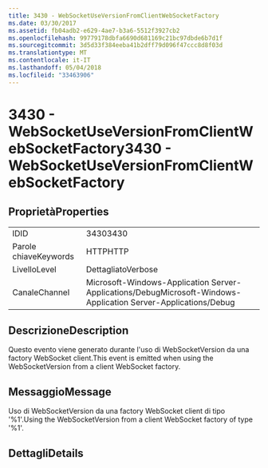 ```yaml
---
title: 3430 - WebSocketUseVersionFromClientWebSocketFactory
ms.date: 03/30/2017
ms.assetid: fb04adb2-e629-4ae7-b3a6-5512f3927cb2
ms.openlocfilehash: 99779178dbfa6690d681169c21bc97dbde6b7d1f
ms.sourcegitcommit: 3d5d33f384eeba41b2dff79d096f47ccc8d8f03d
ms.translationtype: MT
ms.contentlocale: it-IT
ms.lasthandoff: 05/04/2018
ms.locfileid: "33463906"
---
```

# <a name="3430---websocketuseversionfromclientwebsocketfactory"></a><span data-ttu-id="fffdf-102">3430 - WebSocketUseVersionFromClientWebSocketFactory</span><span class="sxs-lookup"><span data-stu-id="fffdf-102">3430 - WebSocketUseVersionFromClientWebSocketFactory</span></span>
## <a name="properties"></a><span data-ttu-id="fffdf-103">Proprietà</span><span class="sxs-lookup"><span data-stu-id="fffdf-103">Properties</span></span>  
  
|||  
|-|-|  
|<span data-ttu-id="fffdf-104">ID</span><span class="sxs-lookup"><span data-stu-id="fffdf-104">ID</span></span>|<span data-ttu-id="fffdf-105">3430</span><span class="sxs-lookup"><span data-stu-id="fffdf-105">3430</span></span>|  
|<span data-ttu-id="fffdf-106">Parole chiave</span><span class="sxs-lookup"><span data-stu-id="fffdf-106">Keywords</span></span>|<span data-ttu-id="fffdf-107">HTTP</span><span class="sxs-lookup"><span data-stu-id="fffdf-107">HTTP</span></span>|  
|<span data-ttu-id="fffdf-108">Livello</span><span class="sxs-lookup"><span data-stu-id="fffdf-108">Level</span></span>|<span data-ttu-id="fffdf-109">Dettagliato</span><span class="sxs-lookup"><span data-stu-id="fffdf-109">Verbose</span></span>|  
|<span data-ttu-id="fffdf-110">Canale</span><span class="sxs-lookup"><span data-stu-id="fffdf-110">Channel</span></span>|<span data-ttu-id="fffdf-111">Microsoft-Windows-Application Server-Applications/Debug</span><span class="sxs-lookup"><span data-stu-id="fffdf-111">Microsoft-Windows-Application Server-Applications/Debug</span></span>|  
  
## <a name="description"></a><span data-ttu-id="fffdf-112">Descrizione</span><span class="sxs-lookup"><span data-stu-id="fffdf-112">Description</span></span>  
 <span data-ttu-id="fffdf-113">Questo evento viene generato durante l'uso di WebSocketVersion da una factory WebSocket client.</span><span class="sxs-lookup"><span data-stu-id="fffdf-113">This event is emitted when using the WebSocketVersion from a client WebSocket factory.</span></span>  
  
## <a name="message"></a><span data-ttu-id="fffdf-114">Messaggio</span><span class="sxs-lookup"><span data-stu-id="fffdf-114">Message</span></span>  
 <span data-ttu-id="fffdf-115">Uso di WebSocketVersion da una factory WebSocket client di tipo '%1'.</span><span class="sxs-lookup"><span data-stu-id="fffdf-115">Using the WebSocketVersion from a client WebSocket factory of type '%1'.</span></span>  
  
## <a name="details"></a><span data-ttu-id="fffdf-116">Dettagli</span><span class="sxs-lookup"><span data-stu-id="fffdf-116">Details</span></span>
